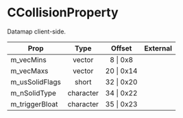 # CCollisionProperty

Datamap client-side.

|Prop|Type|Offset|External|
|---|:-:|:-:|--:|
|m_vecMins|vector|8 \| 0x8||
|m_vecMaxs|vector|20 \| 0x14||
|m_usSolidFlags|short|32 \| 0x20||
|m_nSolidType|character|34 \| 0x22||
|m_triggerBloat|character|35 \| 0x23||
